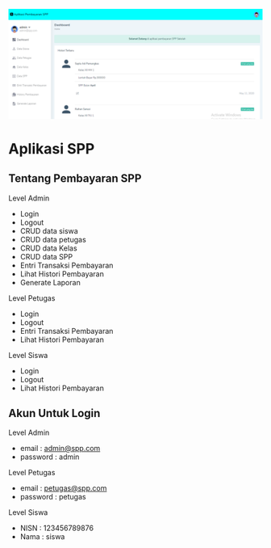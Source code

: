 <p align="center"><img src="https://github.com/FuziqAnggara/Ujikom-SPP/blob/master/public/img/dashboard.PNG" width="800"></p>

<p align="center">
    <h1>Aplikasi SPP</h1>
</p>

## Tentang Pembayaran SPP

Level Admin

-   Login
-   Logout
-   CRUD data siswa
-   CRUD data petugas
-   CRUD data Kelas
-   CRUD data SPP
-   Entri Transaksi Pembayaran
-   Lihat Histori Pembayaran
-   Generate Laporan

Level Petugas

-   Login
-   Logout
-   Entri Transaksi Pembayaran
-   Lihat Histori Pembayaran

Level Siswa

-   Login
-   Logout
-   Lihat Histori Pembayaran

## Akun Untuk Login

Level Admin

-   email : admin@spp.com
-   password : admin

Level Petugas

-   email : petugas@spp.com
-   password : petugas

Level Siswa

-   NISN : 123456789876
-   Nama : siswa
